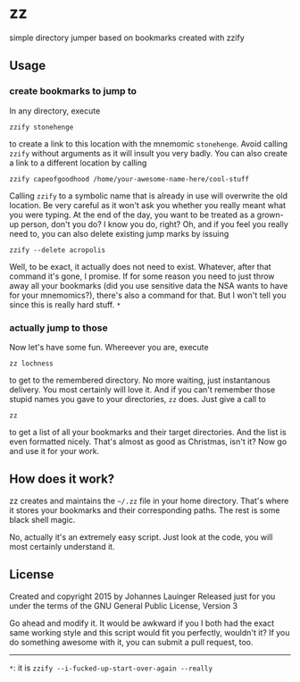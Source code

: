 # zz
simple directory jumper based on bookmarks created with zzify

## Usage

### create bookmarks to jump to

In any directory, execute
```
zzify stonehenge
```
to create a link to this location with the mnemomic `stonehenge`. Avoid calling `zzify` without arguments as it will insult you very badly. You can also create a link to a different location by calling
```
zzify capeofgoodhood /home/your-awesome-name-here/cool-stuff
```
Calling `zzify` to a symbolic name that is already in use will overwrite the old location. Be very careful as it won't ask you whether you really meant what you were typing. At the end of the day, you want to be treated as a grown-up person, don't you do? I know you do, right?
Oh, and if you feel you really need to, you can also delete existing jump marks by issuing
```
zzify --delete acropolis
```
Well, to be exact, it actually does not need to exist. Whatever, after that command it's gone, I promise. If for some reason you need to just throw away all your bookmarks (did you use sensitive data the NSA wants to have for your mnemomics?), there's also a command for that. But I won't tell you since this is really hard stuff. `*`

### actually jump to those

Now let's have some fun. Whereever you are, execute
```
zz lochness
```
to get to the remembered directory. No more waiting, just instantanous delivery. You most certainly will love it. And if you can't remember those stupid names you gave to your directories, `zz` does. Just give a call to
```
zz
```
to get a list of all your bookmarks and their target directories. And the list is even formatted nicely. That's almost as good as Christmas, isn't it?
Now go and use it for your work.

## How does it work?

zz creates and maintains the `~/.zz` file in your home directory. That's where it stores your bookmarks and their corresponding paths. The rest is some black shell magic.

No, actually it's an extremely easy script. Just look at the code, you will most certainly understand it.

## License

Created and copyright 2015 by Johannes Lauinger
Released just for you under the terms of the GNU General Public License, Version 3

Go ahead and modify it. It would be awkward if you I both had the exact same working style and this script would fit you perfectly, wouldn't it? If you do something awesome with it, you can submit a pull request, too.

----
`*`: it is `zzify --i-fucked-up-start-over-again --really`
